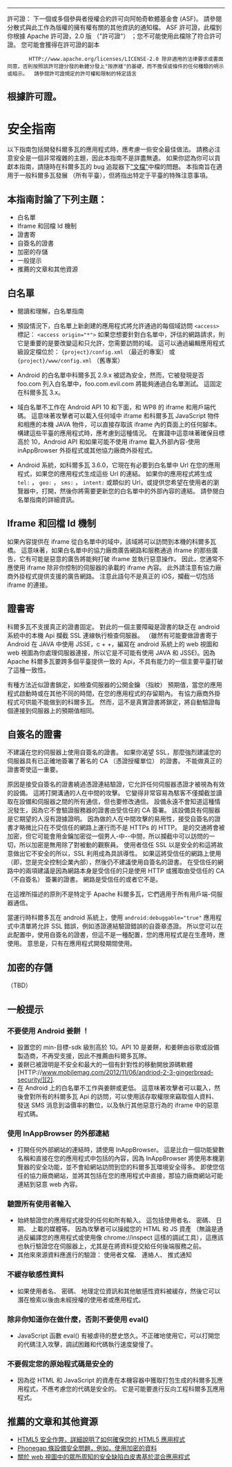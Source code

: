* * *

許可證： 下一個或多個參與者授權合約許可向阿帕奇軟體基金會 (ASF)。 請參閱分散式與此工作為版權的擁有權有關的其他資訊的通知檔。 ASF 許可證，此檔到你根據 Apache 許可證，2.0 版 （"許可證"） ；您不可能使用此檔除了符合許可證。 您可能會獲得在許可證的副本

           HTTP://www.apache.org/licenses/LICENSE-2.0 除非適用的法律要求或書面同意，否則按照該許可證分發的軟體分發上"按原樣"的基礎，而不擔保或條件的任何種類的明示或暗示。  請參閱許可證規定的許可權和限制的特定語言
    

## 根據許可證。

# 安全指南

以下指南包括開發科爾多瓦的應用程式時，應考慮一些安全最佳做法。 請務必注意安全是一個非常複雜的主題，因此本指南不是詳盡無遺。 如果你認為你可以貢獻本指南，請隨時在科爾多瓦的 bug 追蹤器下["文檔"][1]中檔的問題。 本指南旨在適用于一般科爾多瓦發展 （所有平臺），但將指出特定于平臺的特殊注意事項。

 [1]: https://issues.apache.org/jira/browse/CB/component/12316407

## 本指南討論了下列主題：

*   白名單
*   Iframe 和回檔 Id 機制
*   證書寄
*   自簽名的證書
*   加密的存儲
*   一般提示
*   推薦的文章和其他資源

## 白名單

*   閱讀和理解，白名單指南

*   預設情況下，白名單上新創建的應用程式將允許通過的每個域訪問 `<access>` 標記： `<access origin="*">` 如果您想要針對白名單中，評估的網路請求，則它是重要的是要改變這和只允許，您需要訪問的域。 這可以通過編輯應用程式級設定檔位於： `{project}/config.xml` （最近的專案） 或 `{project}/www/config.xml` （舊專案）

*   Android 的白名單中科爾多瓦 2.9.x 被認為安全，然而，它被發現是否 foo.com 列入白名單中，foo.com.evil.com 將能夠通過白名單測試。 這固定在科爾多瓦 3.x。

*   域白名單不工作在 Android API 10 和下面，和 WP8 的 iframe 和用戶端代碼。 這意味著攻擊者可以載入任何域中 iframe 和科爾多瓦 JavaScript 物件和相應的本機 JAVA 物件，可以直接存取該 iframe 內的頁面上的任何腳本。 構建這些平臺的應用程式時，應考慮到這種情況。 在實踐中這意味著確保目標高於 10，Android API 和如果可能不使用 iframe 載入外部內容-使用 inAppBrowser 外掛程式或其他協力廠商外掛程式。

*   Android 系統，如科爾多瓦 3.6.0，它現在有必要到白名單中 Url 在您的應用程式，如果您的應用程式生成這些 Url 的連結。 如果你的應用程式將生成 `tel:` ， `geo:` ， `sms:` ， `intent:` 或類似的 Url，或提供您希望在使用者的瀏覽器中，打開，然後你將需要更新您的白名單中的外部內容的連結。 請參閱白名單指南的詳細資訊。

## Iframe 和回檔 Id 機制

如果內容提供在 iframe 從白名單中的域中，該域將可以訪問到本機的科爾多瓦橋。 這意味著，如果白名單中的協力廠商廣告網路和服務通過 iframe 的那些廣告，它有可能是惡意的廣告將能夠打破 iframe 並執行惡意操作。 因此，您通常不應使用 iframe 除非你控制的伺服器的承載的 iframe 內容。 此外請注意有協力廠商外掛程式提供支援的廣告網路。 注意此語句不是真正的 iOS，攔截一切包括 iframe 的連接。

## 證書寄

科爾多瓦不支援真正的證書固定。 對此的一個主要障礙是證書的缺乏在 android 系統中的本機 Api 攔截 SSL 連線執行檢查伺服器。 （雖然有可能要做證書寄于 Android 在 JAVA 中使用 JSSE，c + +，編寫在 android 系統上的 web 視圖和 web 視圖為你處理伺服器連接，所以它是不可能有使用 JAVA 和 JSSE)。因為 Apache 科爾多瓦要跨多個平臺提供一致的 Api，不具有能力的一個主要平臺打破了這種一致性。

有種方法近似證書鎖定，如檢查伺服器的公開金鑰 （指紋） 預期值，當您的應用程式啟動時或在其他不同的時間，在您的應用程式的存留期內。 有協力廠商外掛程式可供能不能做到的科爾多瓦。 然而，這不是真實證書將鎖定，將自動驗證每個連接到伺服器上的預期值相同。

## 自簽名的證書

不建議在您的伺服器上使用自簽名的證書。 如果你渴望 SSL，那麼強烈建議您的伺服器具有已正確地簽署了著名的 CA （憑證授權單位） 的證書。 不能做真正的證書寄使這一重要。

原因是接受自簽名的證書繞過憑證連結驗證，它允許任何伺服器憑證才被視為有效的設備。 這將打開溝通的人在中間的攻擊。 它變得非常容易為駭客不僅攔截並讀取在設備和伺服器之間的所有通信，但也要修改通信。 設備永遠不會知道這種情況發生，因為它不會驗證服務器的證書由受信任的 CA 簽署。 該設備具有伺服器是它期望的人沒有證據證明。 因為做的人在中間攻擊的易用性，接受自簽名的證書才略微比只在不受信任的網路上運行而不是 HTTPs 的 HTTP。 是的交通將會被加密，但它可能會用金鑰加密從一個男人-中--中間，所以攔截中可以訪問的一切，所以加密是無用除了對被動的觀察員。 使用者信任 SSL 以是安全的和這將故意做出它不安全的所以，SSL 利用成為具誤導性。 如果這將受信任的網路上使用 （即，您是完全控制企業內部），然後仍不建議使用自簽名的證書。 在受信任的網路中的兩項建議是因為網路本身是受信任的只是使用 HTTP 或獲取由受信任的 CA （不自簽名） 簽署的證書。 網路是受信任的或者它不是。

在這裡所描述的原則不是特定于 Apache 科爾多瓦，它們適用于所有用戶端-伺服器通信。

當運行時科爾多瓦在 android 系統上，使用 `android:debuggable="true"` 應用程式中清單將允許 SSL 錯誤，例如憑證連結驗證錯誤的自簽章憑證。 所以您可以在此配置中，使用自簽名的證書，但這不是一種配置，您的應用程式是在生產時，應使用。 意思是，只有在應用程式開發期間使用。

## 加密的存儲

（TBD）

## 一般提示

### 不要使用 Android 姜餅 ！

*   設置您的 min-目標-sdk 級別高於 10。API 10 是姜餅，和姜餅由谷歌或設備製造商，不再受支援，因此不推薦由科爾多瓦隊。 
*   姜餅已被證明是不安全和最大的一個有針對性的移動開放源碼軟體[HTTP://www.mobilemag.com/2012/11/06/andriod-2-3-gingerbread-security/][2]. 
*   在 Android 上的白名單不工作與姜餅或更低。 這意味著攻擊者可以載入，然後會對所有的科爾多瓦 Api 的訪問，可以使用該存取權限來竊取個人資料、 發送 SMS 消息到溢價率的數位，以及執行其他惡意行為的 iframe 中的惡意程式碼。 

 [2]: http://bgr.com/2012/11/06/android-security-gingerbread-malware/

### 使用 InAppBrowser 的外部連結

*   打開任何外部網站的連結時，請使用 InAppBrowser。 這是比白一個功能變數名稱和直接在您的應用程式中包括的內容，因為 InAppBrowser 將使用本機瀏覽器的安全功能，並不會給網站訪問到您的科爾多瓦環境安全得多。 即使您信任的協力廠商網站，並將其包括在您的應用程式中直接，那協力廠商網站可能連結到惡意 web 內容。 

### 驗證所有使用者輸入

*   始終驗證您的應用程式接受的任何和所有輸入。 這包括使用者名、 密碼、 日期、 上載的媒體等。 因為攻擊者可以操縱您的 HTML 和 JS 資產 （無論是通過反編譯您的應用程式或使用像 chrome://inspect 這樣的調試工具），這應該也執行驗證您在伺服器上，尤其是在將資料提交給任何後端服務之前。 
*   其他來來源資料應進行的驗證： 使用者文檔、 連絡人、 推式通知

### 不緩存敏感性資料

*   如果使用者名、 密碼、 地理定位資訊和其他敏感性資料被緩存，然後它可以潛在檢索以後由未經授權的使用者或應用程式。

### 除非你知道你在做什麼，否則不要使用 eval()

*   JavaScript 函數 eval() 有被虐待的歷史悠久。不正確地使用它，可以打開您的代碼注入攻擊，調試困難和代碼執行速度變慢了。 

### 不要假定您的原始程式碼是安全的

*   因為從 HTML 和 JavaScript 的資產在本機容器中獲取打包生成的科爾多瓦應用程式，不應考慮您的代碼是安全的。 它是可能要進行反向工程科爾多瓦應用程式。 

## 推薦的文章和其他資源

*   [HTML5 安全作弊，詳細說明了如何確保您的 HTML5 應用程式][3]
*   [Phonegap 條設備安全問題，例如，使用加密的資料][4]
*   [關於 web 視圖中的眾所周知的安全缺陷白皮書基於混合應用程式][5]

 [3]: https://www.owasp.org/index.php/HTML5_Security_Cheat_Sheet
 [4]: https://github.com/phonegap/phonegap/wiki/Platform-Security
 [5]: http://www.cis.syr.edu/~wedu/Research/paper/webview_acsac2011.pdf